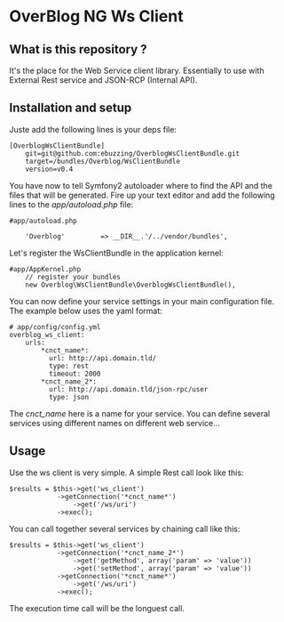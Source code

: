 # OverBlog NG Ws Client #

What is this repository ?
----------------------

It's the place for the Web Service client library. Essentially to use with External Rest service and JSON-RCP (Internal API).

Installation and setup
----------------------

Juste add the following lines is your deps file:

    [OverblogWsClientBundle]
        git=git@github.com:ebuzzing/OverblogWsClientBundle.git
        target=/bundles/Overblog/WsClientBundle
        version=v0.4

You have now to tell Symfony2 autoloader where to find the API and the files that will be generated. Fire up your text editor and add the following lines to the *app/autoload.php* file:

    #app/autoload.php

        'Overblog'         => __DIR__.'/../vendor/bundles',

Let's register the WsClientBundle in the application kernel:

    #app/AppKernel.php
        // register your bundles
        new Overblog\WsClientBundle\OverblogWsClientBundle(),

You can now define your service settings in your main configuration file. The example below uses the yaml format:

    # app/config/config.yml
    overblog_ws_client:
        urls:
            *cnct_name*:
              url: http://api.domain.tld/
              type: rest
              timeout: 2000
            *cnct_name_2*:
              url: http://api.domain.tld/json-rpc/user
              type: json

The *cnct_name* here is a name for your service. You can define several services using different names on different web service...

Usage
----------------------

Use the ws client is very simple. A simple Rest call look like this:

    $results = $this->get('ws_client')
                ->getConnection('*cnct_name*')
                    ->get('/ws/uri')
                ->exec();

You can call together several services by chaining call like this:

    $results = $this->get('ws_client')
                ->getConnection('*cnct_name_2*')
                    ->get('getMethod', array('param' => 'value'))
                    ->get('setMethod', array('param' => 'value'))
                ->getConnection('*cnct_name*')
                    ->get('/ws/uri')
                ->exec();

The execution time call will be the longuest call.